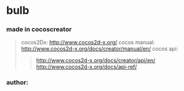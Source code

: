 # bulb

### made in cocoscreator
> cocos2Dx: http://www.cocos2d-x.org/
> cocos manual: http://www.cocos2d-x.org/docs/creator/manual/en/
> cocos api: 
>> http://www.cocos2d-x.org/docs/creator/api/en/
>> http://www.cocos2d-x.org/docs/api-ref/

### author: 
